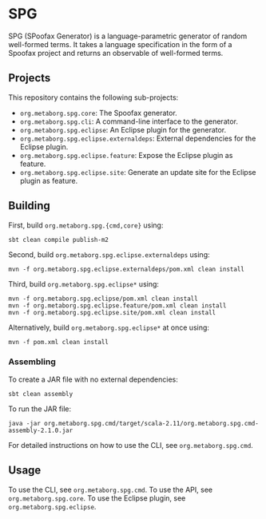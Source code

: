 # SPG

SPG (SPoofax Generator) is a language-parametric generator of random
well-formed terms. It takes a language specification in the form of a Spoofax
project and returns an observable of well-formed terms.

## Projects

This repository contains the following sub-projects:

- `org.metaborg.spg.core`: The Spoofax generator.
- `org.metaborg.spg.cli`: A command-line interface to the generator.
- `org.metaborg.spg.eclipse`: An Eclipse plugin for the generator.
- `org.metaborg.spg.eclipse.externaldeps`: External dependencies for the Eclipse plugin.
- `org.metaborg.spg.eclipse.feature`: Expose the Eclipse plugin as feature.
- `org.metaborg.spg.eclipse.site`: Generate an update site for the Eclipse plugin as feature.

## Building

First, build `org.metaborg.spg.{cmd,core}` using:

```
sbt clean compile publish-m2
```

Second, build `org.metaborg.spg.eclipse.externaldeps` using:

```
mvn -f org.metaborg.spg.eclipse.externaldeps/pom.xml clean install
```

Third, build `org.metaborg.spg.eclipse*` using:

```
mvn -f org.metaborg.spg.eclipse/pom.xml clean install
mvn -f org.metaborg.spg.eclipse.feature/pom.xml clean install
mvn -f org.metaborg.spg.eclipse.site/pom.xml clean install
```

Alternatively, build `org.metaborg.spg.eclipse*` at once using:

```
mvn -f pom.xml clean install
```

### Assembling

To create a JAR file with no external dependencies:

```
sbt clean assembly
```

To run the  JAR file:

```
java -jar org.metaborg.spg.cmd/target/scala-2.11/org.metaborg.spg.cmd-assembly-2.1.0.jar
```

For detailed instructions on how to use the CLI, see `org.metaborg.spg.cmd`.

## Usage

To use the CLI, see `org.metaborg.spg.cmd`.
To use the API, see `org.metaborg.spg.core`.
To use the Eclipse plugin, see `org.metaborg.spg.eclipse`.

